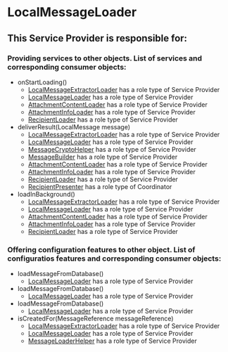 # LocalMessageLoader
## This Service Provider is responsible for:
### Providing services to other objects. List of services and corresponding consumer objects: 
* onStartLoading()
	* [LocalMessageExtractorLoader](../ServiceProviders/LocalMessageExtractorLoader.md) has a role type of Service Provider
	* [LocalMessageLoader](../ServiceProviders/LocalMessageLoader.md) has a role type of Service Provider
	* [AttachmentContentLoader](../ServiceProviders/AttachmentContentLoader.md) has a role type of Service Provider
	* [AttachmentInfoLoader](../ServiceProviders/AttachmentInfoLoader.md) has a role type of Service Provider
	* [RecipientLoader](../ServiceProviders/RecipientLoader.md) has a role type of Service Provider
* deliverResult(LocalMessage message)
	* [LocalMessageExtractorLoader](../ServiceProviders/LocalMessageExtractorLoader.md) has a role type of Service Provider
	* [LocalMessageLoader](../ServiceProviders/LocalMessageLoader.md) has a role type of Service Provider
	* [MessageCryptoHelper](../ServiceProviders/MessageCryptoHelper.md) has a role type of Service Provider
	* [MessageBuilder](../ServiceProviders/MessageBuilder.md) has a role type of Service Provider
	* [AttachmentContentLoader](../ServiceProviders/AttachmentContentLoader.md) has a role type of Service Provider
	* [AttachmentInfoLoader](../ServiceProviders/AttachmentInfoLoader.md) has a role type of Service Provider
	* [RecipientLoader](../ServiceProviders/RecipientLoader.md) has a role type of Service Provider
	* [RecipientPresenter](../Coordinators/RecipientPresenter.md) has a role type of Coordinator
* loadInBackground()
	* [LocalMessageExtractorLoader](../ServiceProviders/LocalMessageExtractorLoader.md) has a role type of Service Provider
	* [LocalMessageLoader](../ServiceProviders/LocalMessageLoader.md) has a role type of Service Provider
	* [AttachmentContentLoader](../ServiceProviders/AttachmentContentLoader.md) has a role type of Service Provider
	* [AttachmentInfoLoader](../ServiceProviders/AttachmentInfoLoader.md) has a role type of Service Provider
	* [RecipientLoader](../ServiceProviders/RecipientLoader.md) has a role type of Service Provider
### Offering configuration features to other object. List of configuratios features and corresponding consumer objects: 
* loadMessageFromDatabase()
	* [LocalMessageLoader](../ServiceProviders/LocalMessageLoader.md) has a role type of Service Provider
* loadMessageFromDatabase()
	* [LocalMessageLoader](../ServiceProviders/LocalMessageLoader.md) has a role type of Service Provider
* loadMessageFromDatabase()
	* [LocalMessageLoader](../ServiceProviders/LocalMessageLoader.md) has a role type of Service Provider
* isCreatedFor(MessageReference messageReference)
	* [LocalMessageExtractorLoader](../ServiceProviders/LocalMessageExtractorLoader.md) has a role type of Service Provider
	* [LocalMessageLoader](../ServiceProviders/LocalMessageLoader.md) has a role type of Service Provider
	* [MessageLoaderHelper](../ServiceProviders/MessageLoaderHelper.md) has a role type of Service Provider
